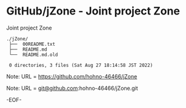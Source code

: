 # GitHub/jZone - Joint project Zone

Joint project Zone

    ./jZone/
     ├──  00README.txt
     ├──  README.md
     └──  README.md.old
     
     0 directories, 3 files (Sat Aug 27 18:14:58 JST 2022)


Note: URL = https://github.com/hohno-46466/jZone

Note: URL = git@github.com:hohno-46466/jZone.git

-EOF-
